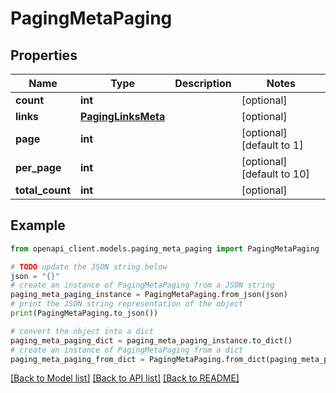 # PagingMetaPaging


## Properties

Name | Type | Description | Notes
------------ | ------------- | ------------- | -------------
**count** | **int** |  | [optional] 
**links** | [**PagingLinksMeta**](PagingLinksMeta.md) |  | [optional] 
**page** | **int** |  | [optional] [default to 1]
**per_page** | **int** |  | [optional] [default to 10]
**total_count** | **int** |  | [optional] 

## Example

```python
from openapi_client.models.paging_meta_paging import PagingMetaPaging

# TODO update the JSON string below
json = "{}"
# create an instance of PagingMetaPaging from a JSON string
paging_meta_paging_instance = PagingMetaPaging.from_json(json)
# print the JSON string representation of the object
print(PagingMetaPaging.to_json())

# convert the object into a dict
paging_meta_paging_dict = paging_meta_paging_instance.to_dict()
# create an instance of PagingMetaPaging from a dict
paging_meta_paging_from_dict = PagingMetaPaging.from_dict(paging_meta_paging_dict)
```
[[Back to Model list]](../README.md#documentation-for-models) [[Back to API list]](../README.md#documentation-for-api-endpoints) [[Back to README]](../README.md)


